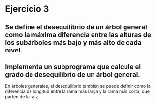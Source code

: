 # Ejercicio 3
## Se define el desequilibrio de un árbol general como la máxima diferencia entre las alturas de los subárboles más bajo y más alto de cada nivel. 
## Implementa un subprograma que calcule el grado de desequilibrio de un árbol general. 

En árboles generales, el desequilibrio también se puede definir como la diferencia de longitud entre la rama más larga y la rama más corta, que parten de la raíz.